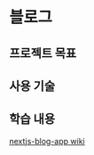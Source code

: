 # 블로그

## 프로젝트 목표

## 사용 기술

## 학습 내용
[nextjs-blog-app wiki](https://github.com/sehyeongcho/nextjs-blog-app/wiki)
